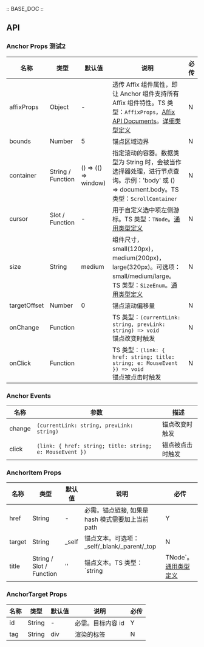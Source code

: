 :: BASE_DOC ::

## API

### Anchor Props 测试2

名称 | 类型 | 默认值 | 说明 | 必传
-- | -- | -- | -- | --
affixProps | Object | - | 透传 Affix 组件属性，即让 Anchor 组件支持所有 Affix 组件特性。TS 类型：`AffixProps`，[Affix API Documents](./affix?tab=api)。[详细类型定义](https://github.com/Tencent/tdesign-vue/tree/develop/src/anchor/type.ts) | N
bounds | Number | 5 | 锚点区域边界 | N
container | String / Function | () => (() => window) | 指定滚动的容器。数据类型为 String 时，会被当作选择器处理，进行节点查询。示例：'body' 或 () => document.body。TS 类型：`ScrollContainer` | N
cursor | Slot / Function | - | 用于自定义选中项左侧游标。TS 类型：`TNode`。[通用类型定义](https://github.com/Tencent/tdesign-vue/blob/develop/src/common.ts) | N
size | String | medium | 组件尺寸，small(120px)，medium(200px)，large(320px)。可选项：small/medium/large。TS 类型：`SizeEnum`。[通用类型定义](https://github.com/Tencent/tdesign-vue/blob/develop/src/common.ts) | N
targetOffset | Number | 0 | 锚点滚动偏移量 | N
onChange | Function |  | TS 类型：`(currentLink: string, prevLink: string) => void`<br/>锚点改变时触发 | N
onClick | Function |  | TS 类型：`(link: { href: string; title: string; e: MouseEvent }) => void`<br/>锚点被点击时触发 | N

### Anchor Events

名称 | 参数 | 描述
-- | -- | --
change | `(currentLink: string, prevLink: string)` | 锚点改变时触发
click | `(link: { href: string; title: string; e: MouseEvent })` | 锚点被点击时触发

### AnchorItem Props

名称 | 类型 | 默认值 | 说明 | 必传
-- | -- | -- | -- | --
href | String | - | 必需。锚点链接, 如果是 hash 模式需要加上当前 path | Y
target | String | _self | 锚点文本。可选项：_self/_blank/_parent/_top | N
title | String / Slot / Function | '' | 锚点文本。TS 类型：`string | TNode`。[通用类型定义](https://github.com/Tencent/tdesign-vue/blob/develop/src/common.ts) | N

### AnchorTarget Props

名称 | 类型 | 默认值 | 说明 | 必传
-- | -- | -- | -- | --
id | String | - | 必需。目标内容 id | Y
tag | String | div | 渲染的标签 | N
